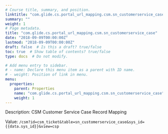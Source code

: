```yaml
---
# Course title, summary, and position.
linktitle: "com.glide.cs.portal_url_mapping.csm.sn_customerservice_case"
summary: ""
weight: 1
# Page metadata.
title: "com.glide.cs.portal_url_mapping.csm.sn_customerservice_case"
date: "2018-09-09T00:00:00Z"
lastmod: "2018-09-09T00:00:00Z"
draft: false  # Is this a draft? true/false
toc: true  # Show table of contents? true/false
type: docs  # Do not modify.

# Add menu entry to sidebar.
# - name: Declare this menu item as a parent with ID name.
# - weight: Position of link in menu.
menu:
  properties:
    parent: Properties
    name: "com.glide.cs.portal_url_mapping.csm.sn_customerservice_case"
    weight: 1
---
```


Description: CSM Customer Service Case Record Mapping


Value: `/csm?id=csm_ticket&table=sn_customerservice_case&sys_id={{data.sys_id}}&view=csp`
